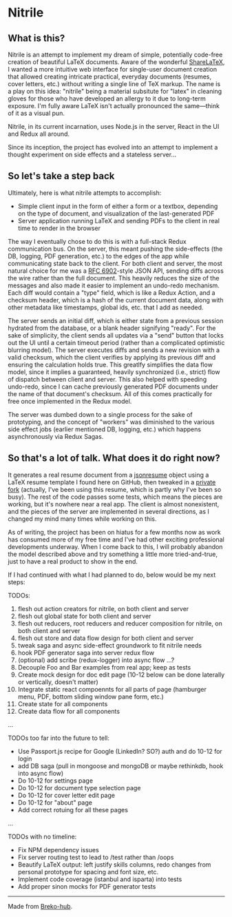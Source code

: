 # Nitrile

## What is this?

Nitrile is an attempt to implement my dream of simple, potentially code-free creation of beautiful LaTeX documents. Aware of the wonderful [ShareLaTeX](https://www.sharelatex.com/), I wanted a more intuitive web interface for single-user document creation that allowed creating intricate practical, everyday documents (resumes, cover letters, etc.) without writing a single line of TeX markup. The name is a play on this idea: "nitrile" being a material subsitute for "latex" in cleaning gloves for those who have developed an allergy to it due to long-term exposure. I'm fully aware LaTeX isn't actually pronounced the same—think of it as a visual pun.

Nitrile, in its current incarnation, uses Node.js in the server, React in the UI and Redux all around.

Since its inception, the project has evolved into an attempt to implement a thought experiment on side effects and a stateless server...

## So let's take a step back

Ultimately, here is what nitrile attempts to accomplish:

- Simple client input in the form of either a form or a textbox, depending on the type of document, and visualization of the last-generated PDF
- Server application running LaTeX and sending PDFs to the client in real time to render in the browser

The way I eventually chose to do this is with a full-stack Redux communication bus. On the server, this meant pushing the side-effects (the DB, logging, PDF generation, etc.) to the edges of the app while communicating state back to the client. For both client and server, the most natural choice for me was a [RFC 6902](https://tools.ietf.org/html/rfc6902)-style JSON API, sending diffs across the wire rather than the full document. This heavily reduces the size of the messages and also made it easier to implement an undo-redo mechanism. Each diff would contain a "type" field, which is like a Redux Action, and a checksum header, which is a hash of the current document data, along with other metadata like timestamps, global ids, etc. that I add as needed.

The server sends an initial diff, which is either state from a previous session hydrated from the database, or a blank header signifying "ready". For the sake of simplicity, the client sends all updates via a "send" button that locks out the UI until a certain timeout period (rather than a complicated optimistic blurring model). The server executes diffs and sends a new revision with a valid checksum, which the client verifies by applying its previous diff and ensuring the calculation holds true. This greatlfy simplifies the data flow model, since it implies a guaranteed, heavily synchronized (i.e., strict) flow of dispatch between client and server. This also helped with speeding undo-redo, since I can cache previously generated PDF documents under the name of that document's checksum. All of this comes practically for free once implemented in the Redux model.

The server was dumbed down to a single process for the sake of prototyping, and the concept of "workers" was diminished to the various side effect jobs (earlier mentioned DB, logging, etc.) which happens asynchronously via Redux Sagas.

## So that's a lot of talk. What does it do right now?

It generates a real resume document from a [jsonresume](https://jsonresume.org/) object using a LaTeX resume template I found here on GitHub, then tweaked in a [private fork](https://github.com/gbr/Awesome-CV) (actually, I've been using this resume, which is partly why I've been so busy). The rest of the code passes some tests, which means the pieces are working, but it's nowhere near a real app. The client is almost nonexistent, and the pieces of the server are implemented in several directions, as I changed my mind many times while working on this.

As of writing, the project has been on hiatus for a few months now as work has consumed more of my free time and I've had other exciting professional developments underway. When I come back to this, I will probably abandon the model described above and try something a little more tried-and-true, just to have a real product to show in the end.

If I had continued with what I had planned to do, below would be my next steps:

TODOs:

1. flesh out action creators for nitrile, on both client and server
2. flesh out global state for both client and server
3. flesh out reducers, root reducers and reducer composition for nitrile, on both client and server
4. flesh out store and data flow design for both client and server
5. tweak saga and async side-effect groundwork to fit nitrile needs
6. hook PDF generator saga into server redux flow
7. (optional) add scribe (redux-logger) into async flow
...?
8. Decouple Foo and Bar examples from real app; keep as tests
9. Create mock design for doc edit page
(10-12 below can be done laterally or vertically, doesn't matter)
10. Integrate static react compoennts for all parts of page (hamburger menu, PDF, bottom sliding window pane form, etc.)
11. Create state for all components
12. Create data flow for all components

...

TODOs too far into the future to tell:

* Use Passport.js recipe for Google (LinkedIn? SO?) auth and do 10-12 for login
* add DB saga (pull in mongoose and mongoDB or maybe rethinkdb, hook into async flow)
* Do 10-12 for settings page
* Do 10-12 for document type selection page
* Do 10-12 for cover letter edit page
* Do 10-12 for "about" page
* Add correct rotuing for all these pages

...

TODOs with no timeline:

* Fix NPM dependency issues
* Fix server routing test to lead to /test rather than /oops
* Beautify LaTeX output: left justify skills columns, redo changes from personal prototype for spacing and font size, etc.
* Implement code coverage (istanbul and isparta) into tests
* Add proper sinon mocks for PDF generator tests

---
Made from [Breko-hub](https://github.com/tomatau/breko-hub).
